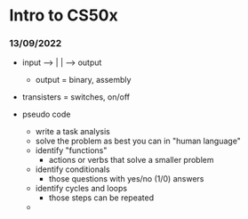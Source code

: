 <h1>Intro to CS50x</h1> 
<h3>13/09/2022</h3>

- input --> | | --> output

    -   output = binary, assembly
- transisters = switches, on/off
- pseudo code
    - write a task analysis
    - solve the problem as best you can in "human language"
    - identify "functions"
        - actions or verbs that solve a smaller problem
    - identify conditionals
        - those questions with yes/no (1/0) answers
    - identify cycles and loops
        - those steps can be repeated
    - 
